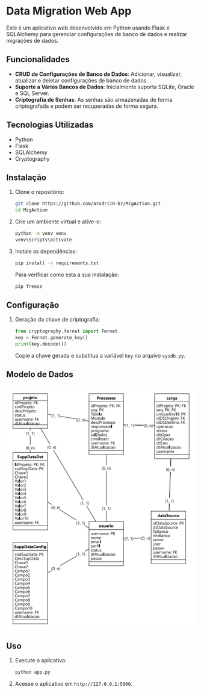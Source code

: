 # Data Migration Web App

Este é um aplicativo web desenvolvido em Python usando Flask e SQLAlchemy para gerenciar configurações de banco de dados e realizar migrações de dados.

## Funcionalidades

- **CRUD de Configurações de Banco de Dados**: Adicionar, visualizar, atualizar e deletar configurações de banco de dados.
- **Suporte a Vários Bancos de Dados**: Inicialmente suporta SQLite, Oracle e SQL Server.
- **Criptografia de Senhas**: As senhas são armazenadas de forma criptografada e podem ser recuperadas de forma segura.

## Tecnologias Utilizadas

- Python
- Flask
- SQLAlchemy
- Cryptography

## Instalação

1. Clone o repositório:
    ```bash
    git clone https://github.com/arodri10-br/MigAction.git
    cd MigAction
    ```

2. Crie um ambiente virtual e ative-o:
    ```bash
    python -m venv venv
    venv\Scripts\activate
    ```

3. Instale as dependências:
    ```bash
    pip install -r requirements.txt
    ```
    Para verificar como esta a sua instalação:
    ```bash
    pip freeze
    ```

## Configuração

1. Geração da chave de criptografia:
    ```python
    from cryptography.fernet import Fernet
    key = Fernet.generate_key()
    print(key.decode())
    ```
   Copie a chave gerada e substitua a variável `key` no arquivo `sysdb.py`.

## Modelo de Dados

![Modelo de Dados](docs/datamodel.png)

## Uso

1. Execute o aplicativo:
    ```bash
    python app.py
    ```

2. Acesse o aplicativo em `http://127.0.0.1:5000`.
